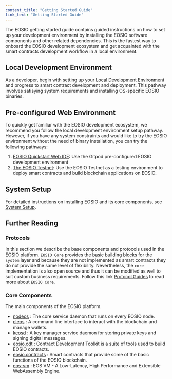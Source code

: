 ```yaml
---
content_title: "Getting Started Guide"
link_text: "Getting Started Guide"
---
```


The EOSIO getting started guide contains guided instructions on how to set up your development environment by installing the EOSIO software components and other related dependencies. This is the fastest way to onboard the EOSIO development ecosystem and get acquainted with the smart contracts development workflow in a local environment.

## Local Development Environment
As a developer, begin with setting up your [Local Development Environment](20_local-development-environment) and progress to smart contract development and deployment. This pathway involves satisying system requirements and installing OS-specific EOSIO binaries.


## Pre-configured Web Environment
To quickly get familiar with the EOSIO development ecosystem, we recommend you follow the local development environment setup pathway. However, if you have any system constraints and would like to try the EOSIO environment without the need of binary installation, you can try the following pathways:

1. [EOSIO Quickstart Web IDE](30_pre-configured-development-environment): Use the Gitpod pre-configured EOSIO development environment
2. [The EOSIO Testnet](../70_quick-start-guides): Use the EOSIO Testnet as a testing environment to deploy smart contracts and build blockchain applications on EOSIO.

## System Setup
For detailed instructions on installing EOSIO and its core components, see [System Setup](). 

## Further Reading

### Protocols
In this section we describe the base components and protocols used in the EOSIO platform. `EOSIO Core` provides the basic building blocks for the `system` layer and because they are not implemented as smart contracts they do not provide the same level of flexibility. Nevertheless, the `core` implementation is also open source and thus it can be modified as well to suit custom business requirements. Follow this link [Protocol Guides](../60_protocol-guides) to read more about `EOSIO Core.`

### Core Components
The main components of the EOSIO platform.
* [nodeos](https://developers.eos.io/manuals/eos/latest/nodeos/index) : The core service daemon that runs on every EOSIO node.
* [cleos](https://developers.eos.io/manuals/eos/latest/cleos/index) : A command line interface to interact with the blockchain and manage wallets.
* [keosd](https://developers.eos.io/manuals/eos/latest/keosd/index) : A key manager service daemon for storing private keys and signing digital messages.
* [eosio.cdt](https://developers.eos.io/manuals/eosio.cdt/latest/index) : Contract Development Toolkit is a suite of tools used to build EOSIO contracts.
* [eosio.contracts](https://developers.eos.io/manuals/eosio.contracts/latest/index) : Smart contracts that provide some of the basic functions of the EOSIO blockchain.
* [eos-vm](https://github.com/EOSIO/eos-vm) : EOS VM - A Low-Latency, High Performance and Extensible WebAssembly Engine.



